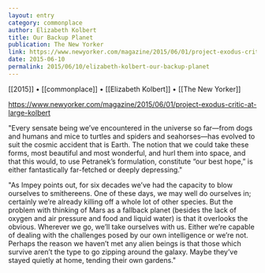 ```yaml
---
layout: entry
category: commonplace
author: Elizabeth Kolbert
title: Our Backup Planet
publication: The New Yorker
link: https://www.newyorker.com/magazine/2015/06/01/project-exodus-critic-at-large-kolbert
date: 2015-06-10
permalink: 2015/06/10/elizabeth-kolbert-our-backup-planet
---
```


[[2015]] • [[commonplace]] • [[Elizabeth Kolbert]] • [[The New Yorker]] 

https://www.newyorker.com/magazine/2015/06/01/project-exodus-critic-at-large-kolbert

"Every sensate being we’ve encountered in the universe so far—from dogs and humans and mice to turtles and spiders and seahorses—has evolved to suit the cosmic accident that is Earth. The notion that we could take these forms, most beautiful and most wonderful, and hurl them into space, and that this would, to use Petranek’s formulation, constitute “our best hope,” is either fantastically far-fetched or deeply depressing."

"As Impey points out, for six decades we’ve had the capacity to blow ourselves to smithereens. One of these days, we may well do ourselves in; certainly we’re already killing off a whole lot of other species. But the problem with thinking of Mars as a fallback planet (besides the lack of oxygen and air pressure and food and liquid water) is that it overlooks the obvious. Wherever we go, we’ll take ourselves with us. Either we’re capable of dealing with the challenges posed by our own intelligence or we’re not. Perhaps the reason we haven’t met any alien beings is that those which survive aren’t the type to go zipping around the galaxy. Maybe they’ve stayed quietly at home, tending their own gardens."
 
